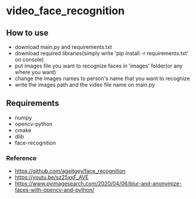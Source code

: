 # video_face_recognition

## How to use
+ download main.py and requirements.txt
+ download required libraries(simply write 'pip install -r requirements.txt' on console)
+ put images file you want to recognize faces in 'images' folder(or any where you want)
+ change the images names to person's name that you want to recognize
+ write the images path and the video file name on main.py

## Requirements
+ numpy
+ opencv-python
+ cmake
+ dlib
+ face-recognition

### Reference
+ https://github.com/ageitgey/face_recognition
+ https://youtu.be/sz25xxF_AVE
+ https://www.pyimagesearch.com/2020/04/06/blur-and-anonymize-faces-with-opencv-and-python/
